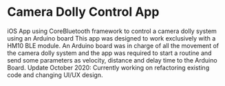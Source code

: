 # Camera Dolly Control App
iOS App using CoreBluetooth framework to control a camera dolly system using an Arduino board
This app was designed to work exclusively with a HM10 BLE module. An Arduino board was in charge of all the movement of the camera dolly system and the app was required to start a routine and send some parameters as velocity, distance and delay time to the Arduino Board. 
Update October 2020: Currently working on refactoring existing code and changing UI/UX design.
